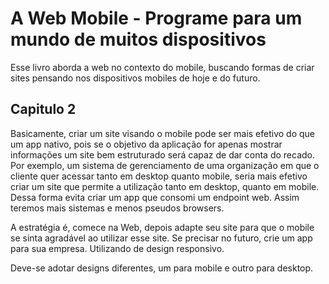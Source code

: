 # A Web Mobile - Programe para um mundo de muitos dispositivos
Esse livro aborda a web no contexto do mobile, buscando formas de criar sites
pensando nos dispositivos mobiles de hoje e do futuro.

## Capitulo 2
Basicamente, criar um site visando o mobile pode ser mais efetivo do que um
app nativo, pois se o objetivo da aplicação for apenas mostrar informações
um site bem estruturado será capaz de dar conta do recado.
Por exemplo, um sistema de gerenciamento de uma organização em que o cliente
quer acessar tanto em desktop quanto mobile, seria mais efetivo criar um 
site que permite a utilização tanto em desktop, quanto em mobile.
Dessa forma evita criar um app que consomi um endpoint web. Assim teremos 
mais sistemas e menos pseudos browsers.

A estratégia é, comece na Web, depois adapte seu site para que o mobile se 
sinta agradável ao utilizar esse site. Se precisar no futuro, crie um app para
sua empresa. Utilizando de design responsivo.

Deve-se adotar designs diferentes, um para mobile e outro para desktop.
